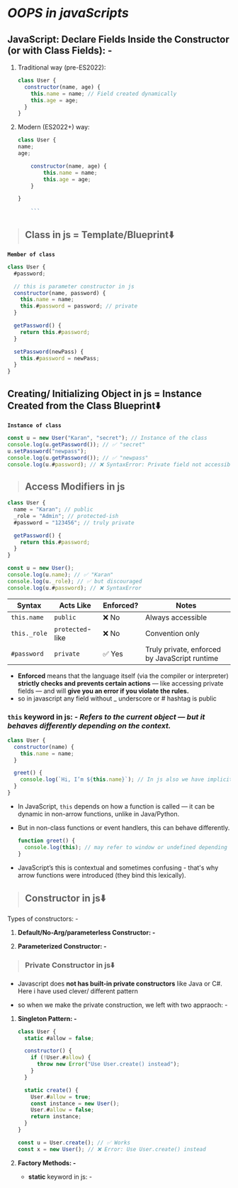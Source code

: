 # **_OOPS in javaScripts_**

## **JavaScript: Declare Fields Inside the Constructor (or with Class Fields): -**

1. Traditional way (pre-ES2022):

   ```javascript
   class User {
     constructor(name, age) {
       this.name = name; // Field created dynamically
       this.age = age;
     }
   }
   ```

2. Modern (ES2022+) way:

   ````javascript
   class User {
   name;
   age;

       constructor(name, age) {
           this.name = name;
           this.age = age;
       }

   }

       ```
   ````

> ## **Class in js = Template/Blueprint⬇️**

**`Member of class`**

```javascript
class User {
  #password;

  // this is parameter constructor in js
  constructor(name, password) {
    this.name = name;
    this.#password = password; // private
  }

  getPassword() {
    return this.#password;
  }

  setPassword(newPass) {
    this.#password = newPass;
  }
}
```

## **Creating/ Initializing Object in js = Instance Created from the Class Blueprint⬇️**

**`Instance of class`**

```javascript
const u = new User("Karan", "secret"); // Instance of the class
console.log(u.getPassword()); // ✅ "secret"
u.setPassword("newpass");
console.log(u.getPassword()); // ✅ "newpass"
console.log(u.#password); // ❌ SyntaxError: Private field not accessible
```

> ## **Access Modifiers in js**

```javascript
class User {
  name = "Karan"; // public
  _role = "Admin"; // protected-ish
  #password = "123456"; // truly private

  getPassword() {
    return this.#password;
  }
}

const u = new User();
console.log(u.name); // ✅ "Karan"
console.log(u._role); // ✅ but discouraged
console.log(u.#password); // ❌ SyntaxError
```

| Syntax       | Acts Like        | Enforced? | Notes                                         |
| ------------ | ---------------- | --------- | --------------------------------------------- |
| `this.name`  | `public`         | ❌ No     | Always accessible                             |
| `this._role` | `protected`-like | ❌ No     | Convention only                               |
| `#password`  | `private`        | ✅ Yes    | Truly private, enforced by JavaScript runtime |

- **Enforced** means that the language itself (via the compiler or interpreter) **strictly checks and prevents certain actions** — like accessing private fields — and will **give you an error if you violate the rules.**
- so in javascript any field without \_ underscore or # hashtag is public

### **`this`** keyword in js: - _Refers to the current object — but it behaves differently depending on the context._

```javascript
class User {
  constructor(name) {
    this.name = name;
  }

  greet() {
    console.log(`Hi, I’m ${this.name}`); // In js also we have implicit this in non-static method
  }
}
```

- In JavaScript, `this` depends on how a function is called — it can be dynamic in non-arrow functions, unlike in Java/Python.
- But in non-class functions or event handlers, this can behave differently.

  ```javascript
  function greet() {
    console.log(this); // may refer to window or undefined depending on strict mode
  }
  ```

- JavaScript’s this is contextual and sometimes confusing - that's why arrow functions were introduced (they bind this lexically).

> ## **Constructor in js⬇️**

Types of constructors: -

1. **Default/No-Arg/parameterless Constructor: -**

2. **Parameterized Constructor: -**

> ### Private Constructor in js⬇️

- Javascript does **not has built-in private constructors** like Java or C#. Here i have used clever/ different pattern

- so when we make the private construction, we left with two appraoch: -

1. **Singleton Pattern: -**

   ```javascript
   class User {
     static #allow = false;

     constructor() {
       if (!User.#allow) {
         throw new Error("Use User.create() instead");
       }
     }

     static create() {
       User.#allow = true;
       const instance = new User();
       User.#allow = false;
       return instance;
     }
   }
   ```

   ```javascript
   const u = User.create(); // ✅ Works
   const x = new User(); // ❌ Error: Use User.create() instead
   ```

2. **Factory Methods: -**

   - **static** keyword in js: -
